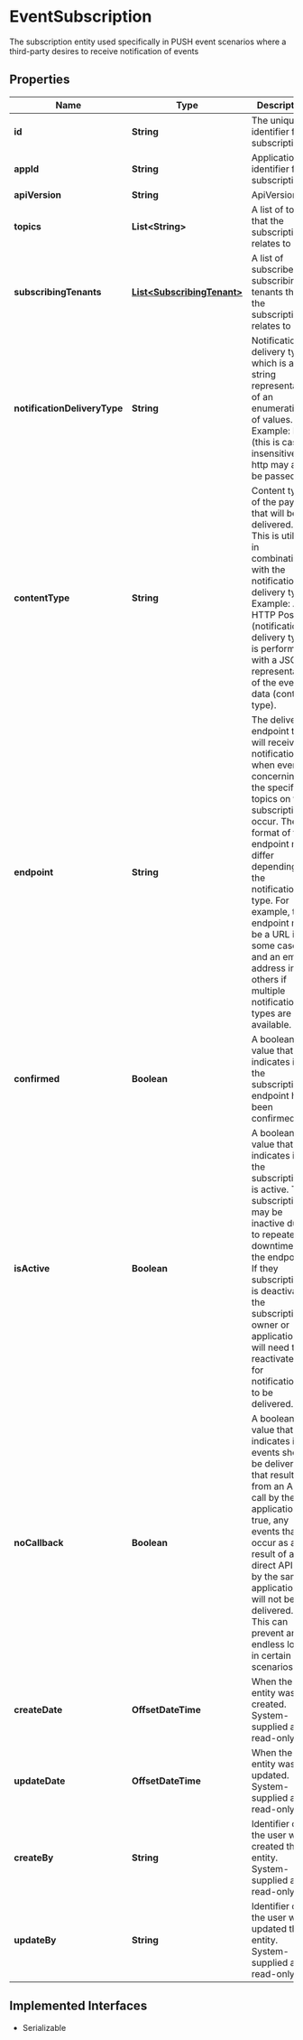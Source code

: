 

# EventSubscription

The subscription entity used specifically in PUSH event scenarios where a third-party desires to receive notification of events

## Properties

| Name | Type | Description | Notes |
|------------ | ------------- | ------------- | -------------|
|**id** | **String** | The unique identifier for a subscription |  [optional] |
|**appId** | **String** | Application identifier for subscription |  [optional] |
|**apiVersion** | **String** | ApiVersion |  [optional] |
|**topics** | **List&lt;String&gt;** | A list of topics that the subscription relates to |  [optional] |
|**subscribingTenants** | [**List&lt;SubscribingTenant&gt;**](SubscribingTenant.md) | A list of subscribers or subscribing tenants that the subscription relates to |  [optional] |
|**notificationDeliveryType** | **String** | Notification delivery type which is a string representation of an enumeration of values.  Example: Http (this is case insensitive, so http may also be passed in) |  [optional] |
|**contentType** | **String** | Content type of the payload that will be delivered.  This is utilized in combination with the notification delivery type.  Example:  A HTTP Post (notification delivery type) is performed with a JSON representation of the event data (content type). |  [optional] |
|**endpoint** | **String** | The delivery endpoint that will receive notifications when events concerning the specified topics on the subscription occur.  The format of the endpoint may differ depending on the notification type.  For example, the endpoint may be a URL in some cases and an email address in others if multiple notification types are available. |  [optional] |
|**confirmed** | **Boolean** | A boolean value that indicates if the subscription endpoint has been confirmed |  [optional] |
|**isActive** | **Boolean** | A boolean value that indicates if the subscription is active.  The subscription may be inactive due to repeated downtimes at the endpoint.  If they subscription is deactivated the subscription owner or application will need to reactivate it for notifications to be delivered. |  [optional] |
|**noCallback** | **Boolean** | A boolean value that indicates if events should be delivered that resulted from an API call by the application.  If true, any events that occur as a result of a direct API call by the same application will not be delivered. This can prevent an endless loop in certain scenarios. |  [optional] |
|**createDate** | **OffsetDateTime** | When the entity was created. System-supplied and read-only. |  [optional] |
|**updateDate** | **OffsetDateTime** | When the entity was updated. System-supplied and read-only. |  [optional] |
|**createBy** | **String** | Identifier of the user who created the entity. System-supplied and read-only. |  [optional] |
|**updateBy** | **String** | Identifier of the user who updated the entity. System-supplied and read-only. |  [optional] |


## Implemented Interfaces

* Serializable


